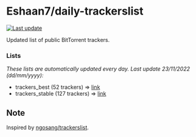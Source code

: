 
# Eshaan7/daily-trackerslist 

[![Last update](https://img.shields.io/badge/Last%20update-23/11/2022-blue.svg)](#)

Updated list of public BitTorrent trackers.

### Lists
*These lists are automatically updated every day. Last update 23/11/2022 (_dd/mm/yyyy_):*

* trackers_best (52 trackers) => [link](https://raw.githubusercontent.com/eshaan7/daily-trackerslist/master/trackers_best.txt)
* trackers_stable (127 trackers) => [link](https://raw.githubusercontent.com/eshaan7/daily-trackerslist/master/trackers_stable.txt)

## Note

Inspired by [ngosang/trackerslist](https://github.com/ngosang/trackerslist).
